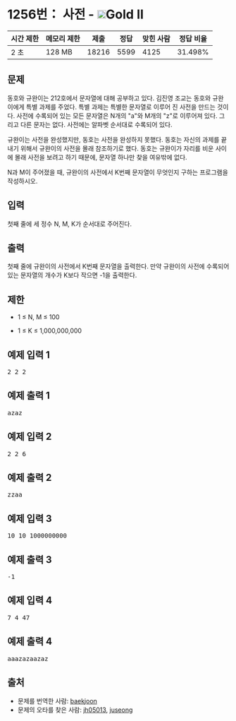 # 1256번： 사전 - <img src="https://static.solved.ac/tier_small/14.svg" style="height:20px" />Gold II


| 시간 제한 | 메모리 제한 | 제출 | 정답 | 맞힌 사람 | 정답 비율 |
| --- | --- | --- | --- | --- | --- |
| 2 초 | 128 MB | 18216 | 5599 | 4125 | 31.498% |


## 문제


동호와 규완이는 212호에서 문자열에 대해 공부하고 있다. 김진영 조교는 동호와 규완이에게 특별 과제를 주었다. 특별 과제는 특별한 문자열로 이루어 진 사전을 만드는 것이다. 사전에 수록되어 있는 모든 문자열은 N개의 "a"와 M개의 "z"로 이루어져 있다. 그리고 다른 문자는 없다. 사전에는 알파벳 순서대로 수록되어 있다.

규완이는 사전을 완성했지만, 동호는 사전을 완성하지 못했다. 동호는 자신의 과제를 끝내기 위해서 규완이의 사전을 몰래 참조하기로 했다. 동호는 규완이가 자리를 비운 사이에 몰래 사전을 보려고 하기 때문에, 문자열 하나만 찾을 여유밖에 없다.

N과 M이 주어졌을 때, 규완이의 사전에서 K번째 문자열이 무엇인지 구하는 프로그램을 작성하시오.




## 입력


첫째 줄에 세 정수 N, M, K가 순서대로 주어진다.




## 출력


첫째 줄에 규완이의 사전에서 K번째 문자열을 출력한다. 만약 규완이의 사전에 수록되어 있는 문자열의 개수가 K보다 작으면 -1을 출력한다.




## 제한


- 1 ≤ N, M ≤ 100

- 1 ≤ K ≤ 1,000,000,000





## 예제 입력 1


<pre>2 2 2
</pre>


## 예제 출력 1


<pre>azaz
</pre>




## 예제 입력 2


<pre>2 2 6
</pre>


## 예제 출력 2


<pre>zzaa
</pre>




## 예제 입력 3


<pre>10 10 1000000000
</pre>


## 예제 출력 3


<pre>-1
</pre>




## 예제 입력 4


<pre>7 4 47
</pre>


## 예제 출력 4


<pre>aaazazaazaz
</pre>






## 출처


- 문제를 번역한 사람: [baekjoon](/user/baekjoon)
- 문제의 오타를 찾은 사람: [jh05013](/user/jh05013), [juseong](/user/juseong)




